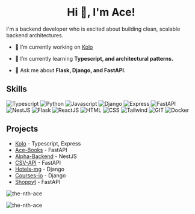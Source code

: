<h1 align="center">Hi 👋, I'm Ace!</h1>
I'm a backend developer who is excited about building clean, scalable backend architectures.

- 🔭 I’m currently working on [Kolo](https://github.com/the-nth-ace/kolo)

- 🌱 I’m currently learning **Typescript, and architectural patterns.**

- 💬 Ask me about **Flask, Django, and FastAPI.**

## Skills 

![Typescript](https://img.shields.io/badge/typescript-%1572B6.svg?style=for-the-badge&logo=typescript&logoColor=blue&color=white)
![Python](https://img.shields.io/badge/python-%3776AB.svg?style=for-the-badge&logo=python&logoColor=white&color=3776AB)
![Javascript](https://img.shields.io/badge/javscript-%F7DF1E.svg?style=for-the-badge&logo=javascript&logoColor=black&color=F7DF1E)
![Django](https://img.shields.io/badge/django-%7396.svg?style=for-the-badge&logo=django&logoColor=white&color=092E20)
![Express](https://img.shields.io/badge/express-%7396.svg?style=for-the-badge&logo=express&logoColor=black&color=white)
![FastAPI](https://img.shields.io/badge/fastapi-%7396.svg?style=for-the-badge&logo=fastapi&logoColor=white&color=009688)
![NestJS](https://img.shields.io/badge/nestjs-%7396.svg?style=for-the-badge&logo=nestjs&logoColor=white&color=E0234E)
![Flask](https://img.shields.io/badge/flask-%7396.svg?style=for-the-badge&logo=flask&logoColor=white&color=000000)
![ReactJS](https://img.shields.io/badge/react-%7396.svg?style=for-the-badge&logo=react&logoColor=61DAFB&color=white)
![HTML](https://img.shields.io/badge/html5-%3776AB.svg?style=for-the-badge&logo=html5&logoColor=white&color=E34F26)
![CSS](https://img.shields.io/badge/css3-%1572B6.svg?style=for-the-badge&logo=css3&logoColor=white&color=1572B6)
![Tailwind](https://img.shields.io/badge/tailwindcss-%36B7F0.svg?style=for-the-badge&logo=tailwindcss&logoColor=blue&color=white)
![GIT](https://img.shields.io/badge/git-%3776AB.svg?style=for-the-badge&logo=git&logoColor=white&color=F05032)
![Docker](https://img.shields.io/badge/docker-%3776AB.svg?style=for-the-badge&logo=docker&logoColor=white&color=2496ED)

## Projects
- [Kolo](https://github.com/the-nth-ace/kolo) - Typescript, Express
- [Ace-Books](https://github.com/the-nth-ace/ace-books) - FastAPI
- [Alpha-Backend](https://github.com/the-nth-ace/alpha-backend) - NestJS
- [CSV-API](https://github.com/the-nth-ace/csv-api) - FastAPI
- [Hotels-mg](https://github.com/the-nth-ace/hotels-mg) - Django
- [Courses-io](https://github.com/the-nth-ace/courses-io) - Django
- [Shoppyt](https://github.com/the-nth-ace/shoppyt) - FastAPI



<p><img align="center" src="https://github-readme-stats.vercel.app/api?username=the-nth-ace&show_icons=true&locale=en" alt="the-nth-ace" /></p>  
  
<p><img align="center" src="https://github-readme-streak-stats.herokuapp.com/?user=the-nth-ace&" alt="the-nth-ace" /></p>
